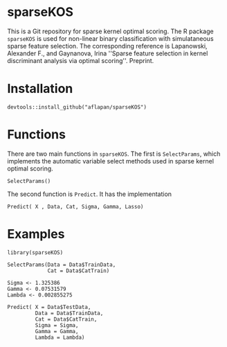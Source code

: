 # sparseKOS
This is a Git repository for sparse kernel optimal scoring. The R package `sparseKOS` is used for non-linear binary classification with simulataneous sparse feature selection. The corresponding reference is Lapanowski, Alexander F., and Gaynanova, Irina ''Sparse feature selection in kernel discriminant analysis via optimal scoring''. Preprint.

# Installation 
```
devtools::install_github("aflapan/sparseKOS")
```
# Functions

There are two main functions in `sparseKOS`. The first is `SelectParams`, which implements the automatic variable select methods used in sparse kernel optimal scoring. 
```
SelectParams()
```

The second function is `Predict`. It has the implementation 
```
Predict( X , Data, Cat, Sigma, Gamma, Lasso)
```

# Examples

```
library(sparseKOS)

SelectParams(Data = Data$TrainData,
             Cat = Data$CatTrain)
```

```
Sigma <- 1.325386
Gamma <- 0.07531579
Lambda <- 0.002855275

Predict( X = Data$TestData,
         Data = Data$TrainData,
         Cat = Data$CatTrain, 
         Sigma = Sigma,
         Gamma = Gamma, 
         Lambda = Lambda)
```
